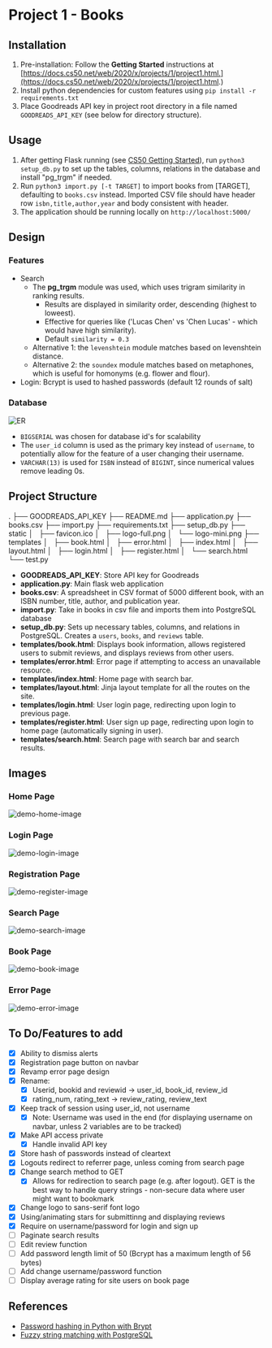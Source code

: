 # Project 1 - Books

## Installation

1. Pre-installation: Follow the **Getting Started** instructions at [https://docs.cs50.net/web/2020/x/projects/1/project1.html.](https://docs.cs50.net/web/2020/x/projects/1/project1.html.)
2. Install python dependencies for custom features using `pip install -r requirements.txt`
3. Place Goodreads API key in project root directory in a file named `GOODREADS_API_KEY` (see below for directory structure).

## Usage

1. After getting Flask running (see [CS50 Getting Started](https://docs.cs50.net/web/2020/x/projects/1/project1.html)), run `python3 setup_db.py` to set up the tables, columns, relations in the database and install "pg_trgm" if needed.
2. Run `python3 import.py [-t TARGET]` to import books from [TARGET], defaulting to `books.csv` instead. Imported CSV file should have header row `isbn,title,author,year` and body consistent with header.
3. The application should be running locally on `http://localhost:5000/`

## Design

### Features

- Search
  - The **pg_trgm** module was used, which uses trigram similarity in ranking results.
    - Results are displayed in similarity order, descending (highest to loweest).
    - Effective for queries like ('Lucas Chen' vs 'Chen Lucas' - which would have high similarity).
    - Default `similarity = 0.3`
  - Alternative 1: the `levenshtein` module matches based on levenshtein distance.
  - Alternative 2: the `soundex` module matches based on metaphones, which is useful for homonyms (e.g. flower and flour).
- Login: Bcrypt is used to hashed passwords (default 12 rounds of salt)

### Database

![ER](./static/README/er.svg)

- `BIGSERIAL` was chosen for database id's for scalability
- The `user_id` column is used as the primary key instead of `username`, to potentially allow for the feature of a user changing their username.
- `VARCHAR(13)` is used for `ISBN` instead of `BIGINT`, since numerical values remove leading 0s.

## Project Structure

.
├── GOODREADS_API_KEY
├── README.md
├── application.py
├── books.csv
├── import.py
├── requirements.txt
├── setup_db.py
├── static
│   ├── favicon.ico
│   ├── logo-full.png
│   └── logo-mini.png
├── templates
│   ├── book.html
│   ├── error.html
│   ├── index.html
│   ├── layout.html
│   ├── login.html
│   ├── register.html
│   └── search.html
└── test.py

- **GOODREADS_API_KEY**: Store API key for Goodreads
- **application.py**: Main flask web application
- **books.csv**: A spreadsheet in CSV format of 5000 different book, with an ISBN number, title, author, and publication year.
- **import.py**: Take in books in csv file and imports them into PostgreSQL database
- **setup_db.py**: Sets up necessary tables, columns, and relations in PostgreSQL. Creates a `users`, `books`, and `reviews` table.
- **templates/book.html**: Displays book information, allows registered users to submit reviews, and displays reviews from other users.
- **templates/error.html**: Error page if attempting to access an unavailable resource.
- **templates/index.html**: Home page with search bar.
- **templates/layout.html**: Jinja layout template for all the routes on the site.
- **templates/login.html**: User login page, redirecting upon login to previous page.
- **templates/register.html**: User sign up page, redirecting upon login to home page (automatically signing in user).
- **templates/search.html**: Search page with search bar and search results.

## Images

### Home Page

![demo-home-image](static/README/demo-home.png)

### Login Page

![demo-login-image](static/README/demo-login.png)

### Registration Page

![demo-register-image](static/README/demo-register.png)

### Search Page

![demo-search-image](static/README/demo-search.png)

### Book Page

![demo-book-image](static/README/demo-book.png)

### Error Page

![demo-error-image](static/README/demo-error.png)

## To Do/Features to add

- [x] Ability to dismiss alerts
- [x] Registration page button on navbar
- [x] Revamp error page design
- [x] Rename:
  - [x] Userid, bookid and reviewid -> user_id, book_id, review_id
  - [x] rating_num, rating_text -> review_rating, review_text
- [x] Keep track of session using user_id, not username
  - [x] Note: Username was used in the end (for displaying username on navbar, unless 2 variables are to be tracked)
- [x] Make API access private
  - [x] Handle invalid API key
- [x] Store hash of passwords instead of cleartext
- [x] Logouts redirect to referrer page, unless coming from search page
- [x] Change search method to GET
  - [x] Allows for redirection to search page (e.g. after logout). GET is the best way to handle query strings - non-secure data where user might want to bookmark
- [x] Change logo to sans-serif font logo
- [x] Using/animating stars for submittinng and displaying reviews
- [x] Require on username/password for login and sign up
- [ ] Paginate search results
- [ ] Edit review function
- [ ] Add password length limit of 50 (Bcrypt has a maximum length of 56 bytes)
- [ ] Add change username/password function
- [ ] Display average rating for site users on book page

## References

- [Password hashing in Python with Brypt](https://pythonise.com/categories/python/python-password-hashing-bcrypt)
- [Fuzzy string matching with PostgreSQL](https://www.freecodecamp.org/news/fuzzy-string-matching-with-postgresql/)
